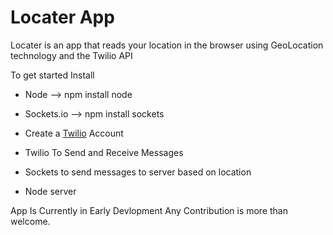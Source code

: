 Locater App
============

Locater is an app that reads your location in the browser using GeoLocation technology and the Twilio API

To get started Install 
  * Node --> npm install node
  * Sockets.io --> npm install sockets
  * Create a <a href="https://www.twilio.com/try-twilio">Twilio</a> Account 

  * Twilio To Send and Receive Messages
  * Sockets to send messages to server based on location
  * Node server

App Is Currently in Early Devlopment
Any Contribution is more than welcome.
